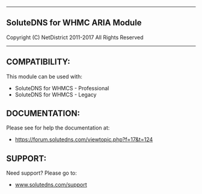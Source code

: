 ************************************************

## SoluteDNS for WHMC ARIA Module

Copyright (C) NetDistrict 2011-2017
All Rights Reserved

************************************************

COMPATIBILITY:
----------------------------------------------
This module can be used with:

 - SoluteDNS for WHMCS - Professional
 - SoluteDNS for WHMCS - Legacy

DOCUMENTATION:
----------------------------------------------
Please see for help the documentation at:

 - https://forum.solutedns.com/viewtopic.php?f=17&t=124


SUPPORT:
----------------------------------------------
Need support? Please go to:
 - www.solutedns.com/support